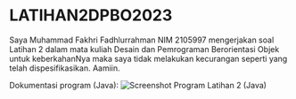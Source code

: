# LATIHAN2DPBO2023
Saya Muhammad Fakhri Fadhlurrahman NIM 2105997 mengerjakan soal Latihan 2 dalam mata kuliah Desain dan Pemrograman Berorientasi Objek untuk keberkahanNya maka saya tidak melakukan kecurangan seperti yang telah dispesifikasikan. Aamiin.

Dokumentasi program (Java):
![Screenshot Program Latihan 2 (Java)](https://user-images.githubusercontent.com/119662753/220086348-c30cf299-4530-4c73-943c-00473c0f7ee6.png)

